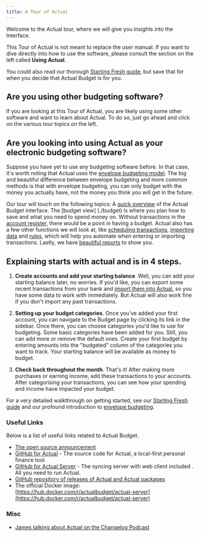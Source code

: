 ```yaml
---
title: A Tour of Actual
---
```


Welcome to the Actual tour, where we will give you insights into the Interface.

This Tour of Actual is not meant to replace the user manual. If you want to dive directly into how to use the software, please consult the section on the left called **Using Actual**.

You could also read our thorough [Starting Fresh guide](/docs/getting-started/starting-fresh), but save that for when you decide that Actual Budget is for you.

## Are you using other budgeting software?

If you are looking at this Tour of Actual, you are likely using some other software and want to learn about Actual. To do so, just go ahead and click on the various tour topics on the left.

## Are you looking into using Actual as your electronic budgeting software?

Suppose you have yet to use any budgeting software before. In that case, it's worth noting that Actual uses the [envelope budgeting model](/docs/getting-started/envelope-budgeting). The big and beautiful difference between envelope budgeting and more common methods is that with envelope budgeting, you can only budget with the money you actually have, not the money you think you will get in the future.

Our tour will touch on the following topics:
A [quick overview](./overview) of the Actual Budget interface.
The [budget view] (./budget) is where you plan how to save and what you need to spend money on.
Without transactions in the [account register](./accounts), there would be a point in having a budget.
Actual also has a few other functions we will look at, like [scheduling transactions](./schedules), [importing data](./importing-data) and [rules](./rules), which will help you automate when entering or importing transactions.
Lastly, we have [beautiful reports](./reports) to show you.

## Explaining starts with actual and is in 4 steps.

1. **Create accounts and add your starting balance**. Well, you can add your starting balance later, no worries. If you'd like, you can export some recent transactions from your bank and [import them into Actual](../transactions/importing.md), so you have some data to work with immediately. But Actual will also work fine if you don't import any past transactions.

2. **Setting up your budget categories**. Once you've added your first account, you can navigate to the Budget page by clicking its link in the sidebar. Once there, you can choose categories you'd like to use for budgeting. Some basic categories have been added for you. Still, you can add more or remove the default ones. Create your first budget by entering amounts into the "budgeted" column of the categories you want to track. Your starting balance will be available as money to budget.

3. **Check back throughout the month**. That's it! After making more purchases or earning income, add these transactions to your accounts. After categorising your transactions, you can see how your spending and income have impacted your budget.

For a very detailed walkthrough on getting started, see our [Starting Fresh guide](/docs/getting-started/starting-fresh) and our profound introduction to [envelope budgeting](/docs/getting-started/envelope-budgeting).

### Useful Links

Below is a list of useful links related to Actual Budget.

- [The open source announcement](https://actualbudget.com/open-source)
- [GitHub for Actual](https://github.com/actualbudget) - The source code for Actual, a local-first personal finance tool.
- [GitHub for Actual Server](https://github.com/actualbudget/actual-server) - The syncing server with web client included . All you need to run Actual.
- [GitHub repository of releases of Actual and Actual packages](https://github.com/actualbudget/releases)
- The official Docker image:
  [https://hub.docker.com/r/actualbudget/actual-server](https://hub.docker.com/r/actualbudget/actual-server)

### Misc

- [James talking about Actual on the Changelog Podcast](https://changelog.com/podcast/495)

